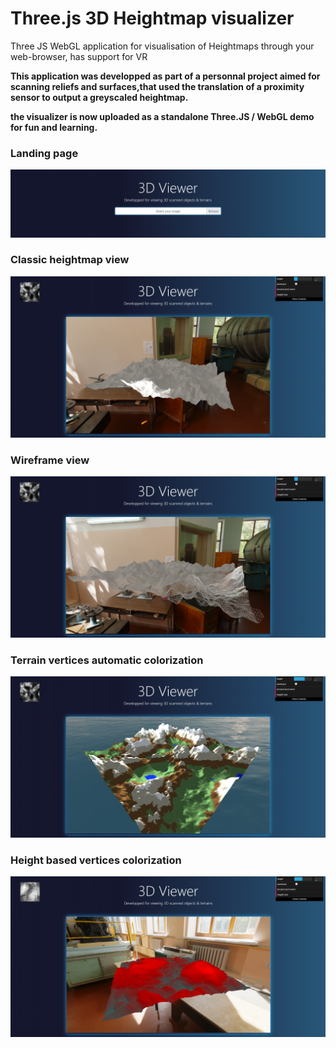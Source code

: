 # Three.js 3D Heightmap visualizer
 Three JS WebGL application for visualisation of Heightmaps through your web-browser, has support for VR


**This application was developped as part of a personnal project aimed for scanning reliefs and surfaces,that used the translation of a proximity sensor to output a greyscaled heightmap.**
 
 **the visualizer is now uploaded as a standalone Three.JS / WebGL demo for fun and learning.**
 

### Landing page
![landing page](Screenshots/landing.PNG)

### Classic heightmap view
![classic](Screenshots/classic.png)

### Wireframe view
![wireframe](Screenshots/wireframe.PNG)

### Terrain vertices automatic colorization
![terrain color](Screenshots/terrain.png)

### Height based vertices colorization
![height color](Screenshots/height-color.PNG)

